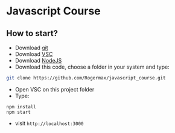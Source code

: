 # Javascript Course

## How to start?

* Download [git](https://git-scm.com/downloads)
* Download [VSC](https://code.visualstudio.com/)
* Download [NodeJS](https://nodejs.org/)
* Download this code, choose a folder in your system and type:
```sh
git clone https://github.com/Rogermax/javascript_course.git
```
* Open VSC on this project folder
* Type:
```
npm install
npm start
```
* visit `http://localhost:3000`
